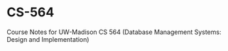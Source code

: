 # CS-564
Course Notes for UW-Madison CS 564 (Database Management Systems: Design and Implementation)
